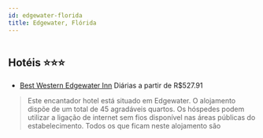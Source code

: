 ```yaml
---
id: edgewater-florida
title: Edgewater, Flórida
---
```


<center><img src="http://photos.hotelbeds.com/giata/16/167980/167980a_hb_a_001.jpg" alt="" /></center>


## Hotéis ⭐️⭐️⭐️

-    [Best Western Edgewater Inn](https://www.hurb.com/aud/https://www.hurb.com/hoteis/edgewater/best-western-edgewater-inn-JNP-JP837352?cmp=18055) Diárias a partir de R$527.91
   > Este encantador hotel está situado em Edgewater. O alojamento dispõe de um total de 45 agradáveis quartos. Os hóspedes podem utilizar a ligação de internet sem fios disponível nas áreas públicas do estabelecimento. Todos os que ficam neste alojamento são 
